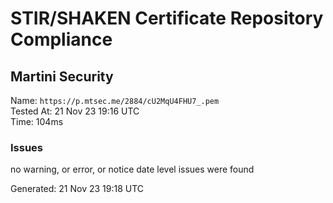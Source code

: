 # STIR/SHAKEN Certificate Repository Compliance

## Martini Security

Name: `https://p.mtsec.me/2884/cU2MqU4FHU7_.pem`\
Tested At: 21 Nov 23 19:16 UTC\
Time: 104ms

### Issues

no warning, or error, or notice date level issues were found

Generated: 21 Nov 23 19:18 UTC